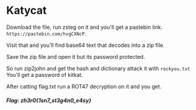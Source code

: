 # Katycat 

Download the file, 
run zsteg on it and you'll get a pastebin link. `https://pastebin.com/hvgCXNcP`. 

Visit that and you'll find base64 text that decodes into a zip file. 

Save the zip file and open it but its password protected. 

So run zip2john and get the hash and dictionary attack it with `rockyou.txt` You'll get a password of kitkat. 

After catting flag.txt run a ROT47 decryption on it and you get.

##### Flag: zh3r0{1sn7_st3g4n0_e4sy}
